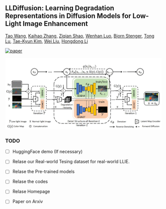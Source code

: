 
## LLDiffusion: Learning Degradation Representations in Diffusion Models for Low-Light Image Enhancement


[Tao Wang](https://scholar.google.com/citations?user=TsDufoMAAAAJ&hl=en), [Kaihao Zhang](https://scholar.google.com/citations?user=eqwDXdMAAAAJ&hl=en), [Ziqian Shao](), [Wenhan Luo](https://scholar.google.com/citations?user=g20Q12MAAAAJ&hl=en), [Bjorn Stenger](https://scholar.google.com/citations?user=plhjgHUAAAAJ&hl=en), [Tong Lu](https://cs.nju.edu.cn/lutong/index.htm), [Tae-Kyun Kim](https://scholar.google.com.hk/citations?user=j2WcLecAAAAJ&hl=zh-CN), [Wei Liu](https://scholar.google.com.hk/citations?user=AjxoEpIAAAAJ&hl=zh-CN), [Hongdong Li](https://scholar.google.com.hk/citations?user=Mq89JAcAAAAJ&hl=zh-CN)

[![paper](https://img.shields.io/badge/arXiv-Paper-<COLOR>.svg)]()


<img src="assets/network.jpg" width="800px"/>


### TODO
- [ ] HuggingFace demo (If necessary)
- [ ] Relase our Real-world Tesing dataset for real-world LLIE.  
- [ ] Relase the Pre-trained models
- [ ] Relase the codes
- [ ] Relase Homepage
- [ ] Paper on Arxiv 







